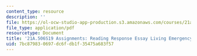```yaml
---
content_type: resource
description: ''
file: https://ol-ocw-studio-app-production.s3.amazonaws.com/courses/21a-506-the-anthropology-of-politics-persuasion-and-power-spring-2019/7bc879830697dc6fdb1f35475a683f57_MIT21A_506S19_Sec4Mod3Respons1.pdf
file_type: application/pdf
resourcetype: Document
title: '21A.506S19 Assignments: Reading Response Essay Living Emergency'
uid: 7bc87983-0697-dc6f-db1f-35475a683f57
---
```

